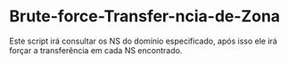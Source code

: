# Brute-force-Transfer-ncia-de-Zona
Este script irá consultar os NS do domínio especificado, após isso ele irá forçar a transferência em cada NS encontrado.
